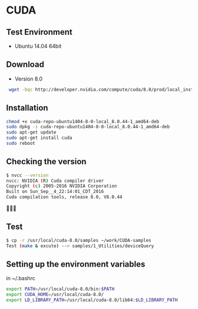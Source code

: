# CUDA
## Test Environment
- Ubuntu 14.04 64bit

## Download
- Version 8.0
```bash
 wget -bqc http://developer.nvidia.com/compute/cuda/8.0/prod/local_installers/cuda-repo-ubuntu1404-8-0-local_8.0.44-1_amd64-deb
```

## Installation
```bash
chmod +x cuda-repo-ubuntu1404-8-0-local_8.0.44-1_amd64-deb
sudo dpkg -i cuda-repo-ubuntu1404-8-0-local_8.0.44-1_amd64-deb
sudo apt-get update
sudo apt-get install cuda
sudo reboot
```
## Checking the version
```bash
$ nvcc --version
nvcc: NVIDIA (R) Cuda compiler driver
Copyright (c) 2005-2016 NVIDIA Corporation
Built on Sun_Sep__4_22:14:01_CDT_2016
Cuda compilation tools, release 8.0, V8.0.44
```
:tada::tada::tada:

## Test
```bash
$ cp -r /usr/local/cuda-8.0/samples ~/work/CUDA-samples
Test (make & excute) --> samples/1_Utilities/deviceQuery
```
## Setting up the environment variables
in ~/.bashrc

```bash
export PATH=/usr/local/cuda-8.0/bin:$PATH
export CUDA_HOME=/usr/local/cuda-8.0/
export LD_LIBRARY_PATH=/usr/local/cuda-8.0/lib64:$LD_LIBRARY_PATH
```
